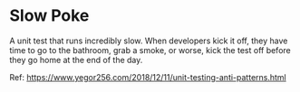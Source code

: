 # Slow Poke

A unit test that runs incredibly slow. When developers kick it off, they have time to go to the bathroom, grab a smoke, or worse, kick the test off before they go home at the end of the day.

Ref: https://www.yegor256.com/2018/12/11/unit-testing-anti-patterns.html
